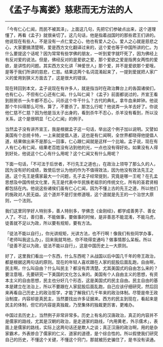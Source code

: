 # 《孟子与离娄》慈悲而无方法的人

------

「今有仁心仁闻，而民不被其泽」，上面这几句，先把它们参破点出来，这个道理懂了，再看《孟子》就很亲切了。这几句话，他是指着战国时的那些君王们讲的。他说现在有些人，不是没有一点仁爱之心，他也有爱人之心。爱人之心就是慈悲之心，大家要搞清楚啊，爱是西方文化翻译过来的，这个爱也等于中国所讲的仁。为什么要提这个话呢？因为常常有些学佛的朋友，一听到爱字就吓死了，因为佛经上有反对爱的说法。但是，佛经反对的是爱欲之爱，那个爱欲之爱是指男女两性的爱欲，是讲性的问题。其实西方文化讲「神爱世人」那个爱，并不是爱欲那个爱哦，是等于我们所讲的慈悲，仁慈。结果这两个名词混淆起来了，一提到爱就把人家广义的爱用到狭义方面去了，这是很大的错误。

现在转回到本文，孟子说现在有许多人，就是指当时在政治舞台上的各国诸侯们，也有仁心，不但有仁心还有仁闻。什么叫仁闻？《孟子》前面都说过的，齐宣王看到厨房杀一头牛都不忍心，问杀这个牛干什么？古代的典礼，拿牛血来衅钟。他说那个牛抖得那么可怜，算了，不要杀了。那怎么行呢？他说弄一头羊去好了。你说他仁慈不仁慈？因为他是当太子出身的，看到杀牛不忍心，杀羊没有看到，所以没关系，这个是很明显「仁心仁闻」的例子。

当然孟子没有讲齐宣王，我是根据孟子这一句话，举出这个例子加以说明。又譬如美国有个总统卡特，一上来就提倡人道，这也是有仁闻啊，全世界都晓得他提倡人道，结果做出来不是那么一回事，仁心跟仁闻就是这样一个比喻。孟子说，现在有人有仁心有仁闻，结果老百姓没有沾到他的光，一点也没有得好处。如果没有人得到好处，他说这个仁心有什么用呢？这个仁闻又有什么用呢？

下面一句话，「不可法于后世者，不行先王之道也」，在政治上领导了那么久的人，因为没有好的成绩，致使后世认为他的作为不值得效法，因为他没有效法先王之道。这个先王是儒家最大一个问题，孔子孟子经常提到，究竟是哪一王呢？在孔孟思想及中国传统文化里，先王是代表中华民族老祖宗的传统文化，所有的圣君贤相都包括在内。他说这些诸侯们虽有仁心仁闻，因为不懂上古的先王之道，所以他们的施政对人民无益。这个道并不是打坐修道哦，这个道就是先王的一个治世大原则，一个法则。

我们这里同学好人特别多，善人特别多，学佛念《金刚经》，都学成善男子、善女人了。不过，善归善，不能做事，要做事的时候，是非善恶不能混淆，不能马虎，徒善就不足以为政，所以要有规矩，要有方法。

「徒法不能以自行」，你光讲规矩，光讲方法，也不行啊！像我们有些同学办事，「老师叫我这么办」，回来我就骂他，你不晓得变通吗？做事情那么呆板。所以「徒善不足以为政，徒法不能以自行」，这是中国历史上一大原则。

好了，这里我们看出一个东西，什么东西呢？从战国以后中国几千年的帝王政治，都是根据这两句话的原则。现在的年轻人喜欢跟在人家的屁股后面乱跑，自由啊，民主啊，什么叫自由？什么叫民主？都没有弄清楚。尤其美国式的自由怎么来的？要注意哦，先要研究一下美国的文化怎么来的。美国有个人自由主义的思想，有资本主义的自由思想，民主也分好几个形态，这是美国式的民主自由。民主自由的基本是建立在法治上，所以不要跟在人家屁股后面乱跑，自己应该仔细研究，然后回来再看自己历史上的政治哲学，才能了解我们几千年来的政治体制。尽管是帝王政治制度，内容却是真民主，当然要找出许多证据来。西方的民主到现在，看起来是民主的体制，但它的内容是真独裁，乃至集体的独裁更厉害，更难办。

中国过去历史上，当然例子非常非常多。历史上有名的汉唐政治，真正的内容并不是儒家的路线，尤其是汉朝的政治，是走道家的路线，「内用黄老，外示儒术」，表面上是儒家的路线，实际上这两句话还是欺人之谈；真正汉唐的政治啊，用的是杂家霸术，外表掺合了儒家的仁义、道家的道德，是个综合性的。所以假使我们研究自己的历史，不懂这个关键，不懂这个窍门，那就被历史骗住了，是书没有读通。

